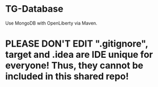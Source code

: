 # TG-Database
Use MongoDB with OpenLiberty via Maven.
# PLEASE DON'T EDIT ".gitignore", target and .idea are IDE unique for everyone! Thus, they cannot be included in this shared repo!
